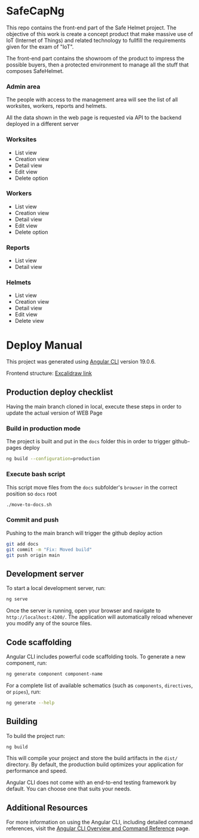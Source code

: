 # SafeCapNg

This repo contains the front-end part of the Safe Helmet project.
The objective of this work is create a concept product that make massive use of IoT (Internet of Things) and related technology to fullfill the requirements given for the exam 
of "IoT".

The front-end part contains the showroom of the product to impress the possible buyers, then a protected environment to manage all the stuff that composes SafeHelmet.


### Admin area

The people with access to the management area will see the list of all worksites, workers, reports and helmets.

All the data shown in the web page is requested via API to the backend deployed in a different server

### Worksites

- List view
- Creation view
- Detail view
- Edit view
- Delete option

### Workers

- List view
- Creation view
- Detail view
- Edit view
- Delete option

### Reports

- List view
- Detail view

### Helmets

- List view
- Creation view
- Detail view
- Edit view
- Delete view


# Deploy Manual

This project was generated using [Angular CLI](https://github.com/angular/angular-cli) version 19.0.6.

Frontend structure: [Excalidraw link](https://excalidraw.com/#json=MXndE9h4bg5w1BFbguuHb,D3uYARk-Efb_LiCI9S1KWQ)

## Production deploy checklist

Having the main branch cloned in local, execute these steps in order to update the actual version of WEB Page


### Build in production mode

The project is built and put in the `docs` folder this in order to trigger github-pages deploy
```bash
ng build --configuration=production
```

### Execute bash script 
This script move files from the `docs` subfolder's `browser` in the correct position so `docs` root
```bash
./move-to-docs.sh
```

### Commit and push

Pushing to the main branch will trigger the github deploy action 
```bash
git add docs                       
git commit -m "Fix: Moved build"
git push origin main
```


## Development server

To start a local development server, run:

```bash
ng serve
```

Once the server is running, open your browser and navigate to `http://localhost:4200/`. The application will automatically reload whenever you modify any of the source files.

## Code scaffolding

Angular CLI includes powerful code scaffolding tools. To generate a new component, run:

```bash
ng generate component component-name
```

For a complete list of available schematics (such as `components`, `directives`, or `pipes`), run:

```bash
ng generate --help
```

## Building

To build the project run:

```bash
ng build
```

This will compile your project and store the build artifacts in the `dist/` directory. By default, the production build optimizes your application for performance and speed.



Angular CLI does not come with an end-to-end testing framework by default. You can choose one that suits your needs.

## Additional Resources

For more information on using the Angular CLI, including detailed command references, visit the [Angular CLI Overview and Command Reference](https://angular.dev/tools/cli) page.

